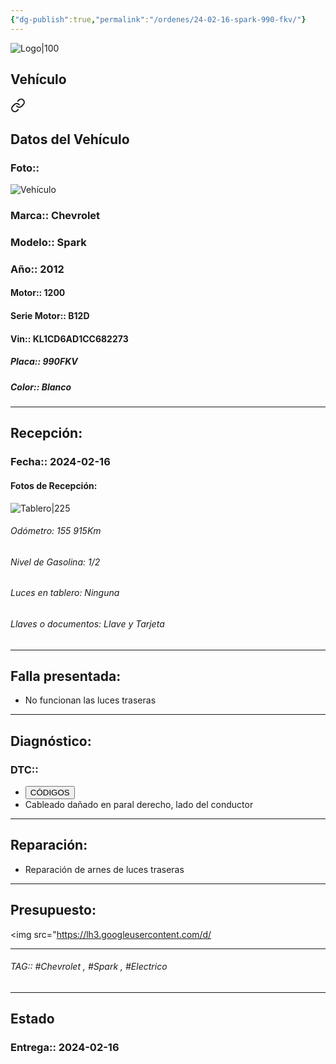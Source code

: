 ```yaml
---
{"dg-publish":true,"permalink":"/ordenes/24-02-16-spark-990-fkv/"}
---
```


![Logo|100](https://lh3.googleusercontent.com/drive-viewer/AEYmBYSpcK6uqBUJHU1Zm8MP7HBK8KT1E9hSR1Ft4JQwDPtpQiFoL4c1ncHqULCwO1olD-1WG5Kk9U-jh7jaZPXfqyxL0-aeRg=s1600)

## Vehículo

<div class="transclusion internal-embed is-loaded"><a class="markdown-embed-link" href="/vehiculos/chevrolet/spark-990-fkv/#datos-del-vehiculo" aria-label="Open link"><svg xmlns="http://www.w3.org/2000/svg" width="24" height="24" viewBox="0 0 24 24" fill="none" stroke="currentColor" stroke-width="2" stroke-linecap="round" stroke-linejoin="round" class="svg-icon lucide-link"><path d="M10 13a5 5 0 0 0 7.54.54l3-3a5 5 0 0 0-7.07-7.07l-1.72 1.71"></path><path d="M14 11a5 5 0 0 0-7.54-.54l-3 3a5 5 0 0 0 7.07 7.07l1.71-1.71"></path></svg></a><div class="markdown-embed">



## Datos del Vehículo 
### Foto:: 
![Vehículo](https://lh3.googleusercontent.com/d/12W-6r9XVN6AMyY5VzfY1en-5KJC9NnqI)

### Marca:: Chevrolet 
### Modelo:: Spark
### Año:: 2012
#### Motor:: 1200
#### Serie Motor:: B12D
#### Vin:: KL1CD6AD1CC682273
##### Placa:: 990FKV
##### Color:: Blanco
---


</div></div>


## Recepción:
### Fecha:: 2024-02-16
#### Fotos de Recepción: 
![Tablero|225](https://lh3.googleusercontent.com/d/12WMVmZ7tr4nlWdGdl2sXvuzGUQAU-kdz)

###### Odómetro: 155 915Km
###### Nivel de Gasolina: 1/2
###### Luces en tablero: Ninguna
###### Llaves o documentos: Llave y Tarjeta 

---

## Falla presentada:
- No funcionan las luces traseras 


---

## Diagnóstico:
### DTC:: 

- <a href="http"><button class="btn success">CÓDIGOS</button></a>
- Cableado dañado en paral derecho, lado del conductor

---
## Reparación:
- Reparación de arnes de luces traseras 

---

## Presupuesto:

<img src="https://lh3.googleusercontent.com/d/

---

###### TAG:: #Chevrolet , #Spark , #Electrico 

---

## Estado

### Entrega:: 2024-02-16


